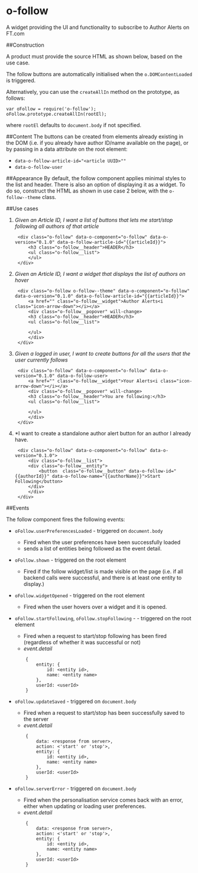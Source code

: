 o-follow
========

A widget providing the UI and functionality to subscribe to Author Alerts on FT.com

##Construction

A product must provide the source HTML as shown below, based on the use case. 

The follow buttons are automatically initialised when the `o.DOMContentLoaded` is triggered.

Alternatively, you can use the `createAllIn` method on the prototype, as follows:

	var oFollow = require('o-follow');
	oFollow.prototype.createAllIn(rootEl);

where `rootEl` defaults to `document.body` if not specified.

##Content
The buttons can be created from elements already existing in the DOM (i.e. if you already have author ID/name available on the page), or by passing in a data attribute on the root element:

* `data-o-follow-article-id="<article UUID>""`
* `data-o-follow-user`

##Appearance
By default, the follow component applies minimal styles to the list and header. There is also an option of displaying it as a widget. To do so, construct the HTML as shown in use case 2 below, with the `o-follow--theme` class.


##Use cases

1. *Given an Article ID, I want a list of buttons that lets me start/stop following all authors of that article*

		<div class="o-follow" data-o-component="o-follow" data-o-version="0.1.0" data-o-follow-article-id="{{articleId}}">
			<h3 class="o-follow__header">HEADER</h3>
			<ul class="o-follow__list">
			</ul>
		</div>
		
1. *Given an Article ID, I want a widget that displays the list of authors on hover*

		<div class="o-follow o-follow--theme" data-o-component="o-follow" data-o-version="0.1.0" data-o-follow-article-id="{{articleId}}">
			<a href="" class="o-follow__widget">Author Alerts<i class="icon-arrow-down"></i></a>
			<div class="o-follow__popover" will-change>
			<h3 class="o-follow__header">HEADER</h3>
			<ul class="o-follow__list">

			</ul>
			</div>
		</div>

2. *Given a logged in user, I want to create buttons for all the users that the user currently follows*

		<div class="o-follow" data-o-component="o-follow" data-o-version="0.1.0" data-o-follow-user>
			<a href="" class="o-follow__widget">Your Alerts<i class="icon-arrow-down"></i></a>
			<div class="o-follow__popover" will-change>
			<h3 class="o-follow__header">You are following:</h3>
			<ul class="o-follow__list">

			</ul>
			</div>
		</div>

3. *I want to create a standalone author alert button for an author I already have.


		<div class="o-follow" data-o-component="o-follow" data-o-version="0.1.0">
			<div class="o-follow__list">
			<div class="o-follow__entity">
				<button  class="o-follow__button" data-o-follow-id="{{authorId}}" data-o-follow-name="{{authorName}}">Start Following</button> 
			</div>
			</div>
		</div>


##Events

The follow component fires the following events:

* `oFollow.userPreferencesLoaded` - triggered on `document.body`
	* Fired when the user preferences have been successfully loaded
	* sends a list of entities being followed as the event detail.
* `oFollow.shown` - triggered on the root element
	* Fired if the follow widget/list is made visible on the page (i.e. if all backend calls 
		were successful, and there is at least one entity to display.)
* `oFollow.widgetOpened` - triggered on the root element 
	* Fired when the user hovers over a widget and it is opened.
* `oFollow.startFollowing`, `oFollow.stopFollowing` - - triggered on the root element
	* Fired when a request to start/stop following has been fired (regardless of whether it was successful or not)
	* _event.detail_ 
	
	```
		{
			entity: {
				id: <entity id>,
				name: <entity name>
			},
			userId: <userId>
	 	}
	 ```
* `oFollow.updateSaved` - triggered on `document.body`
	* Fired when a request to start/stop has been successfully saved to the server
	* _event.detail_ 
	
	```
		{
			data: <response from server>,
			action: <'start' or 'stop'>,
			entity: {
				id: <entity id>,
				name: <entity name>
			},
			userId: <userId>
	 	}
	 ```
* `oFollow.serverError` - triggered on `document.body`
	* Fired when the personalisation service comes back with an error, either when updating or loading user preferences.
	* _event.detail_ 
	
	```
		{
			data: <response from server>,
			action: <'start' or 'stop'>,
			entity: {
				id: <entity id>,
				name: <entity name>
			},
			userId: <userId>
	 	}
	 ```
	 	 